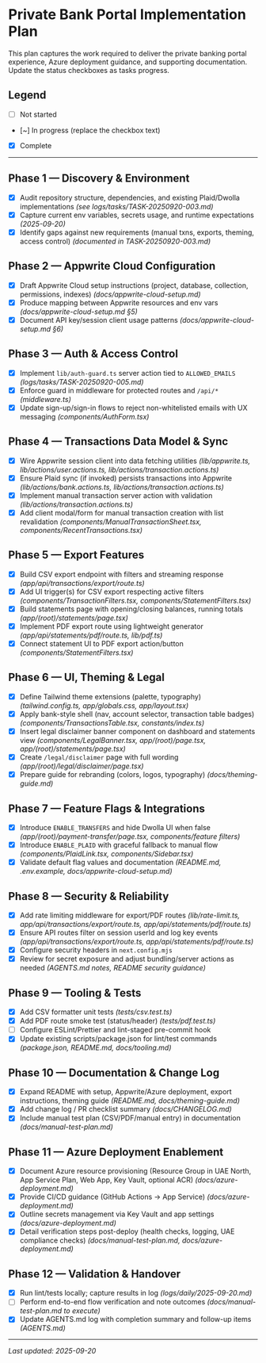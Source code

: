 # Private Bank Portal Implementation Plan

This plan captures the work required to deliver the private banking portal experience, Azure deployment guidance, and supporting documentation. Update the status checkboxes as tasks progress.

## Legend
- [ ] Not started
- [~] In progress (replace the checkbox text)
- [x] Complete

---

## Phase 1 — Discovery & Environment
- [x] Audit repository structure, dependencies, and existing Plaid/Dwolla implementations *(see logs/tasks/TASK-20250920-003.md)*
- [x] Capture current env variables, secrets usage, and runtime expectations *(2025-09-20)*
- [x] Identify gaps against new requirements (manual txns, exports, theming, access control) *(documented in TASK-20250920-003.md)*

## Phase 2 — Appwrite Cloud Configuration
- [x] Draft Appwrite Cloud setup instructions (project, database, collection, permissions, indexes) *(docs/appwrite-cloud-setup.md)*
- [x] Produce mapping between Appwrite resources and env vars *(docs/appwrite-cloud-setup.md §5)*
- [x] Document API key/session client usage patterns *(docs/appwrite-cloud-setup.md §6)*

## Phase 3 — Auth & Access Control
- [x] Implement `lib/auth-guard.ts` server action tied to `ALLOWED_EMAILS` *(logs/tasks/TASK-20250920-005.md)*
- [x] Enforce guard in middleware for protected routes and `/api/*` *(middleware.ts)*
- [x] Update sign-up/sign-in flows to reject non-whitelisted emails with UX messaging *(components/AuthForm.tsx)*

## Phase 4 — Transactions Data Model & Sync
- [x] Wire Appwrite session client into data fetching utilities *(lib/appwrite.ts, lib/actions/user.actions.ts, lib/actions/transaction.actions.ts)*
- [x] Ensure Plaid sync (if invoked) persists transactions into Appwrite *(lib/actions/bank.actions.ts, lib/actions/transaction.actions.ts)*
- [x] Implement manual transaction server action with validation *(lib/actions/transaction.actions.ts)*
- [x] Add client modal/form for manual transaction creation with list revalidation *(components/ManualTransactionSheet.tsx, components/RecentTransactions.tsx)*

## Phase 5 — Export Features
- [x] Build CSV export endpoint with filters and streaming response *(app/api/transactions/export/route.ts)*
- [x] Add UI trigger(s) for CSV export respecting active filters *(components/TransactionFilters.tsx, components/StatementFilters.tsx)*
- [x] Build statements page with opening/closing balances, running totals *(app/(root)/statements/page.tsx)*
- [x] Implement PDF export route using lightweight generator *(app/api/statements/pdf/route.ts, lib/pdf.ts)*
- [x] Connect statement UI to PDF export action/button *(components/StatementFilters.tsx)*

## Phase 6 — UI, Theming & Legal
- [x] Define Tailwind theme extensions (palette, typography) *(tailwind.config.ts, app/globals.css, app/layout.tsx)*
- [x] Apply bank-style shell (nav, account selector, transaction table badges) *(components/TransactionsTable.tsx, constants/index.ts)*
- [x] Insert legal disclaimer banner component on dashboard and statements view *(components/LegalBanner.tsx, app/(root)/page.tsx, app/(root)/statements/page.tsx)*
- [x] Create `/legal/disclaimer` page with full wording *(app/(root)/legal/disclaimer/page.tsx)*
- [x] Prepare guide for rebranding (colors, logos, typography) *(docs/theming-guide.md)*

## Phase 7 — Feature Flags & Integrations
- [x] Introduce `ENABLE_TRANSFERS` and hide Dwolla UI when false *(app/(root)/payment-transfer/page.tsx, components/feature filters)*
- [x] Introduce `ENABLE_PLAID` with graceful fallback to manual flow *(components/PlaidLink.tsx, components/Sidebar.tsx)*
- [x] Validate default flag values and documentation *(README.md, .env.example, docs/appwrite-cloud-setup.md)*

## Phase 8 — Security & Reliability
- [x] Add rate limiting middleware for export/PDF routes *(lib/rate-limit.ts, app/api/transactions/export/route.ts, app/api/statements/pdf/route.ts)*
- [x] Ensure API routes filter on session userId and log key events *(app/api/transactions/export/route.ts, app/api/statements/pdf/route.ts)*
- [x] Configure security headers in `next.config.mjs`
- [x] Review for secret exposure and adjust bundling/server actions as needed *(AGENTS.md notes, README security guidance)*

## Phase 9 — Tooling & Tests
- [x] Add CSV formatter unit tests *(tests/csv.test.ts)*
- [x] Add PDF route smoke test (status/header) *(tests/pdf.test.ts)*
- [ ] Configure ESLint/Prettier and lint-staged pre-commit hook
- [x] Update existing scripts/package.json for lint/test commands *(package.json, README.md, docs/tooling.md)*

## Phase 10 — Documentation & Change Log
- [x] Expand README with setup, Appwrite/Azure deployment, export instructions, theming guide *(README.md, docs/theming-guide.md)*
- [x] Add change log / PR checklist summary *(docs/CHANGELOG.md)*
- [x] Include manual test plan (CSV/PDF/manual entry) in documentation *(docs/manual-test-plan.md)*

## Phase 11 — Azure Deployment Enablement
- [x] Document Azure resource provisioning (Resource Group in UAE North, App Service Plan, Web App, Key Vault, optional ACR) *(docs/azure-deployment.md)*
- [x] Provide CI/CD guidance (GitHub Actions → App Service) *(docs/azure-deployment.md)*
- [x] Outline secrets management via Key Vault and app settings *(docs/azure-deployment.md)*
- [x] Detail verification steps post-deploy (health checks, logging, UAE compliance checks) *(docs/manual-test-plan.md, docs/azure-deployment.md)*

## Phase 12 — Validation & Handover
- [x] Run lint/tests locally; capture results in log *(logs/daily/2025-09-20.md)*
- [ ] Perform end-to-end flow verification and note outcomes *(docs/manual-test-plan.md to execute)*
- [x] Update AGENTS.md log with completion summary and follow-up items *(AGENTS.md)*

---

_Last updated: 2025-09-20_
